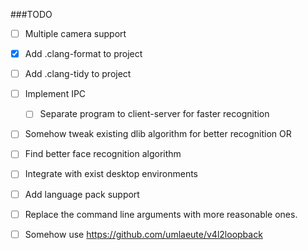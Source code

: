 ###TODO
- [ ] Multiple camera support
- [X] Add .clang-format to project 
- [ ] Add .clang-tidy to project
- [ ] Implement IPC
  - [ ] Separate program to client-server for faster recognition 
- [ ] Somehow tweak existing dlib algorithm for better recognition OR
- [ ] Find better face recognition algorithm
- [ ] Integrate with exist desktop environments 
- [ ] Add language pack support
- [ ] Replace the command line arguments with more reasonable ones.
- [ ] Somehow use https://github.com/umlaeute/v4l2loopback


